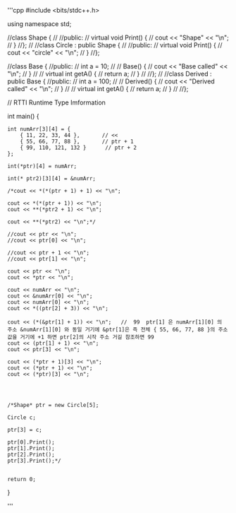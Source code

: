 '''cpp
#include <bits/stdc++.h>

using namespace std;

//class Shape {
//
//public:
//	virtual void Print() {
//		cout << "Shape" << "\n";
//	}
//};
//
//class Circle : public Shape {
//
//public:
//	virtual void Print() {
//		cout << "circle" << "\n";
//	}
//};


//class Base {
//public:
//	int a = 10;
//
//	Base() {
//		cout << "Base called" << "\n";
//	}
//
//	virtual int getA() {
//		return a;
//	}
//
//};
//
//class Derived : public Base {
//public:
//	int a = 100;
//
//	Derived() {
//		cout << "Derived called" << "\n";
//	}
//
//	virtual int getA() {
//		return a;
//	}
//
//};



// RTTI     Runtime Type Imformation


int main() {

	
	int numArr[3][4] = {   
		{ 11, 22, 33, 44 },       // << 
		{ 55, 66, 77, 88 },       // ptr + 1
		{ 99, 110, 121, 132 }      // ptr + 2
	};

	int(*ptr)[4] = numArr;

	int(* ptr2)[3][4] = &numArr;

	/*cout << *(*(ptr + 1) + 1) << "\n";

	cout << *(*(ptr + 1)) << "\n";
	cout << **(*ptr2 + 1) << "\n";

	cout << **(*ptr2) << "\n";*/

	//cout << ptr << "\n";
	//cout << ptr[0] << "\n";

	//cout << ptr + 1 << "\n";
	//cout << ptr[1] << "\n";

	cout << ptr << "\n";
	cout << *ptr << "\n";

	cout << numArr << "\n";
	cout << &numArr[0] << "\n";
	cout << numArr[0] << "\n";
	cout << *((ptr[2] + 3)) << "\n";

	cout << (*(&ptr[1] + 1)) << "\n";   //  99  ptr[1] 은 numArr[1][0] 의 주소 &numArr[1][0] 와 동일 거기에 &ptr[1]은 즉 전체 { 55, 66, 77, 88 }의 주소값을 거기에 +1 하면 ptr[2]의 시작 주소 거길 참조하면 99 
	cout << (ptr[1] + 1) << "\n";
	cout << ptr[3] << "\n";
	
	cout << (*ptr + 1)[3] << "\n";
	cout << (*ptr + 1) << "\n";
	cout << (*ptr)[3] << "\n";




	/*Shape* ptr = new Circle[5];

	Circle c;
	
	ptr[3] = c;

	ptr[0].Print();
	ptr[1].Print();
	ptr[2].Print();
	ptr[3].Print();*/


	return 0;
}

'''
